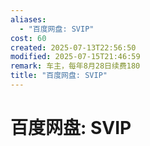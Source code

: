 ```yaml
---
aliases:
  - "百度网盘: SVIP"
cost: 60
created: 2025-07-13T22:56:50
modified: 2025-07-15T21:46:59
remark: 车主，每年8月28日续费180
title: "百度网盘: SVIP"
---
```


# 百度网盘: SVIP
